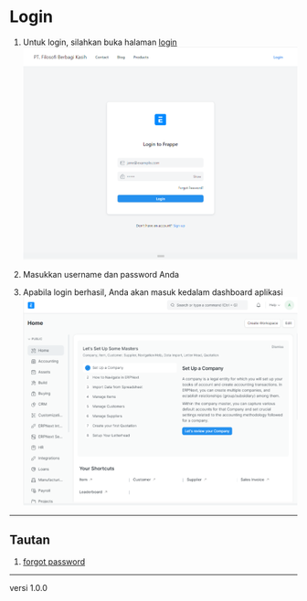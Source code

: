 # Login 

1. Untuk login, silahkan buka halaman [login](https://fbk.nakoa.id/login#login)
   ![](/assets/login0.PNG)

2. Masukkan username dan password Anda

4. Apabila login berhasil, Anda akan masuk kedalam dashboard aplikasi
   ![](/assets/login1.PNG)
   

------------------
## Tautan

1. [forgot password](./reset.md)

------------------
versi 1.0.0
